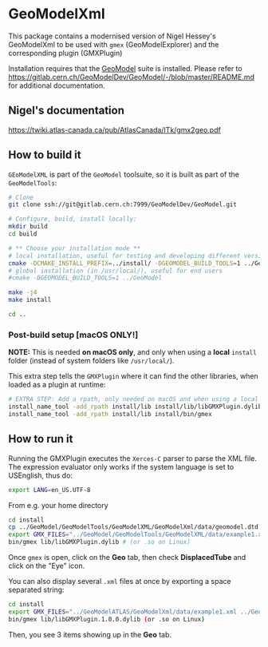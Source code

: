 # GeoModelXml

This package contains a modernised version of Nigel Hessey's GeoModelXml to be 
used with `gmex` (GeoModelExplorer) and the corresponding plugin (GMXPlugin)

Installation requires that the [GeoModel](https://gitlab.cern.ch/GeoModelDev/GeoModel) suite is installed. Please refer to https://gitlab.cern.ch/GeoModelDev/GeoModel/-/blob/master/README.md for additional documentation.


## Nigel's documentation

https://twiki.atlas-canada.ca/pub/AtlasCanada/ITk/gmx2geo.pdf

## How to build it

`GEoModelXML` is part of the `GeoModel` toolsuite, so it is built as part of the `GeoModelTools`: 

```bash
# Clone
git clone ssh://git@gitlab.cern.ch:7999/GeoModelDev/GeoModel.git

# Configure, build, install locally:
mkdir build
cd build

# ** Choose your installation mode **
# local installation, useful for testing and developing different versions
cmake -DCMAKE_INSTALL_PREFIX=../install/ -DGEOMODEL_BUILD_TOOLS=1 ../GeoModel 
# global installation (in /usr/local/), useful for end users
#cmake -DGEOMODEL_BUILD_TOOLS=1 ../GeoModel 

make -j4
make install

cd ..
```

### Post-build setup [macOS ONLY!]

**NOTE:** This is needed **on macOS only**, and only when using a **local** `install` folder (instead of system folders like `/usr/local/`). 

This extra step tells the `GMXPlugin` where it can find the other libraries, when loaded as a plugin at runtime:

```bash
# EXTRA STEP: Add a rpath, only needed on macOS and when using a local 'install' folder 
install_name_tool -add_rpath install/lib install/lib/libGMXPlugin.dylib
install_name_tool -add_rpath install/lib install/bin/gmex
```

## How to run it

Running the GMXPlugin executes the `Xerces-C` parser to parse the XML file. The expression evaluator only works if the system language is set to USEnglish, thus do:

```bash
export LANG=en_US.UTF-8
```

From e.g. your home directory

```bash
cd install
cp ../GeoModel/GeoModelTools/GeoModelXML/GeoModelXml/data/geomodel.dtd ../GeoModel/GeoModelTools/GeoModelXML/data
export GMX_FILES="../GeoModel/GeoModelTools/GeoModelXML/data/example1.xml"
bin/gmex lib/libGMXPlugin.dylib # (or .so on Linux)
```

Once `gmex` is open, click on the **Geo** tab, then check **DisplacedTube** and click on the "Eye" icon.


You can also display several `.xml` files at once by exporting a space separated string:

```bash
cd install
export GMX_FILES="../GeoModelATLAS/GeoModelXml/data/example1.xml ../GeoModelATLAS/GeoModelXml/data/example2.xml ../GeoModelATLAS/GeoModelXml/data/example3.xml"
bin/gmex lib/libGMXPlugin.1.0.0.dylib (or .so on Linux)
```

Then, you see 3 items showing up in the **Geo** tab.
